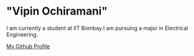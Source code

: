 <!DOCTYPE html>
<html>
<head>
<title>"About Me"</title>
</head>

<body>
  <h1>"Vipin Ochiramani"</h1>
  <p>I am currently a student at IIT Bombay.I am pursuing a major in Electrical Engineering.</p>
  <a href="github.com/Vipinochiramani73/">My Github Profile</a>
</body>
